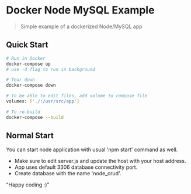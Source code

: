 # Docker Node MySQL Example

> Simple example of a dockerized Node/MySQL app

## Quick Start

```bash
# Run in Docker
docker-compose up
# use -d flag to run in background

# Tear down
docker-compose down

# To be able to edit files, add volume to compose file
volumes: ['./:/usr/src/app']

# To re-build
docker-compose --build
```
## Normal Start
You can start node application with usual 'npm start' command as well.
* Make sure to edit server.js and update the host with your host address. 
* App uses default 3306 database connectivity port.
* Create database with the name 'node_crud'.

"Happy coding :)"



